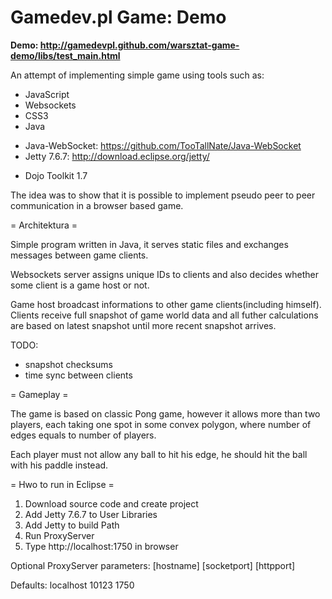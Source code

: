 Gamedev.pl Game: Demo
==================

**Demo: http://gamedevpl.github.com/warsztat-game-demo/libs/test_main.html**

An attempt of implementing simple game using tools such as:
- JavaScript
- Websockets
- CSS3
- Java
* Java-WebSocket: https://github.com/TooTallNate/Java-WebSocket
* Jetty 7.6.7: http://download.eclipse.org/jetty/
- Dojo Toolkit 1.7

The idea was to show that it is possible to implement pseudo peer to peer communication in a browser based game.

= Architektura =

Simple program written in Java, it serves static files and exchanges messages between game clients.

Websockets server assigns unique IDs to clients and also decides whether some client is a game host or not.

Game host broadcast informations to other game clients(including himself). Clients receive full snapshot of game world data and all futher calculations are based on latest snapshot until more recent snapshot arrives.

TODO:
- snapshot checksums
- time sync between clients

= Gameplay =

The game is based on classic Pong game, however it allows more than two players, each taking one spot in some convex polygon, where number of edges equals to number of players.

Each player must not allow any ball to hit his edge, he should hit the ball with his paddle instead.

= Hwo to run in Eclipse =
1. Download source code and create project
2. Add Jetty 7.6.7 to User Libraries
3. Add Jetty to build Path
4. Run ProxyServer
5. Type http://localhost:1750 in browser

Optional ProxyServer parameters:
[hostname] [socketport] [httpport]

Defaults: localhost 10123 1750